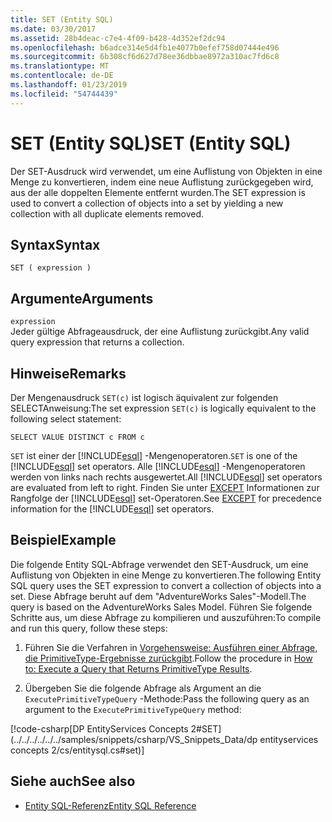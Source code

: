 ```yaml
---
title: SET (Entity SQL)
ms.date: 03/30/2017
ms.assetid: 28b4deac-c7e4-4f09-b428-4d352ef2dc94
ms.openlocfilehash: b6adce314e5d4fb1e4077b0efef758d07444e496
ms.sourcegitcommit: 6b308cf6d627d78ee36dbbae8972a310ac7fd6c8
ms.translationtype: MT
ms.contentlocale: de-DE
ms.lasthandoff: 01/23/2019
ms.locfileid: "54744439"
---
```

# <a name="set-entity-sql"></a><span data-ttu-id="36147-102">SET (Entity SQL)</span><span class="sxs-lookup"><span data-stu-id="36147-102">SET (Entity SQL)</span></span>
<span data-ttu-id="36147-103">Der SET-Ausdruck wird verwendet, um eine Auflistung von Objekten in eine Menge zu konvertieren, indem eine neue Auflistung zurückgegeben wird, aus der alle doppelten Elemente entfernt wurden.</span><span class="sxs-lookup"><span data-stu-id="36147-103">The SET expression is used to convert a collection of objects into a set by yielding a new collection with all duplicate elements removed.</span></span>  
  
## <a name="syntax"></a><span data-ttu-id="36147-104">Syntax</span><span class="sxs-lookup"><span data-stu-id="36147-104">Syntax</span></span>  
  
```  
SET ( expression )  
```  
  
## <a name="arguments"></a><span data-ttu-id="36147-105">Argumente</span><span class="sxs-lookup"><span data-stu-id="36147-105">Arguments</span></span>  
 `expression`  
 <span data-ttu-id="36147-106">Jeder gültige Abfrageausdruck, der eine Auflistung zurückgibt.</span><span class="sxs-lookup"><span data-stu-id="36147-106">Any valid query expression that returns a collection.</span></span>  
  
## <a name="remarks"></a><span data-ttu-id="36147-107">Hinweise</span><span class="sxs-lookup"><span data-stu-id="36147-107">Remarks</span></span>  
 <span data-ttu-id="36147-108">Der Mengenausdruck `SET(c)` ist logisch äquivalent zur folgenden SELECTAnweisung:</span><span class="sxs-lookup"><span data-stu-id="36147-108">The set expression `SET(c)` is logically equivalent to the following select statement:</span></span>  
  
```  
SELECT VALUE DISTINCT c FROM c  
```  
  
 <span data-ttu-id="36147-109">`SET` ist einer der [!INCLUDE[esql](../../../../../../includes/esql-md.md)] -Mengenoperatoren.</span><span class="sxs-lookup"><span data-stu-id="36147-109">`SET` is one of the [!INCLUDE[esql](../../../../../../includes/esql-md.md)] set operators.</span></span> <span data-ttu-id="36147-110">Alle [!INCLUDE[esql](../../../../../../includes/esql-md.md)] -Mengenoperatoren werden von links nach rechts ausgewertet.</span><span class="sxs-lookup"><span data-stu-id="36147-110">All [!INCLUDE[esql](../../../../../../includes/esql-md.md)] set operators are evaluated from left to right.</span></span> <span data-ttu-id="36147-111">Finden Sie unter [EXCEPT](../../../../../../docs/framework/data/adonet/ef/language-reference/except-entity-sql.md) Informationen zur Rangfolge der [!INCLUDE[esql](../../../../../../includes/esql-md.md)] set-Operatoren.</span><span class="sxs-lookup"><span data-stu-id="36147-111">See [EXCEPT](../../../../../../docs/framework/data/adonet/ef/language-reference/except-entity-sql.md) for precedence information for the [!INCLUDE[esql](../../../../../../includes/esql-md.md)] set operators.</span></span>  
  
## <a name="example"></a><span data-ttu-id="36147-112">Beispiel</span><span class="sxs-lookup"><span data-stu-id="36147-112">Example</span></span>  
 <span data-ttu-id="36147-113">Die folgende Entity SQL-Abfrage verwendet den SET-Ausdruck, um eine Auflistung von Objekten in eine Menge zu konvertieren.</span><span class="sxs-lookup"><span data-stu-id="36147-113">The following Entity SQL query uses the SET expression to convert a collection of objects into a set.</span></span> <span data-ttu-id="36147-114">Diese Abfrage beruht auf dem "AdventureWorks Sales"-Modell.</span><span class="sxs-lookup"><span data-stu-id="36147-114">The query is based on the AdventureWorks Sales Model.</span></span> <span data-ttu-id="36147-115">Führen Sie folgende Schritte aus, um diese Abfrage zu kompilieren und auszuführen:</span><span class="sxs-lookup"><span data-stu-id="36147-115">To compile and run this query, follow these steps:</span></span>  
  
1.  <span data-ttu-id="36147-116">Führen Sie die Verfahren in [Vorgehensweise: Ausführen einer Abfrage, die PrimitiveType-Ergebnisse zurückgibt](../../../../../../docs/framework/data/adonet/ef/how-to-execute-a-query-that-returns-primitivetype-results.md).</span><span class="sxs-lookup"><span data-stu-id="36147-116">Follow the procedure in [How to: Execute a Query that Returns PrimitiveType Results](../../../../../../docs/framework/data/adonet/ef/how-to-execute-a-query-that-returns-primitivetype-results.md).</span></span>  
  
2.  <span data-ttu-id="36147-117">Übergeben Sie die folgende Abfrage als Argument an die `ExecutePrimitiveTypeQuery` -Methode:</span><span class="sxs-lookup"><span data-stu-id="36147-117">Pass the following query as an argument to the `ExecutePrimitiveTypeQuery` method:</span></span>  
  
 [!code-csharp[DP EntityServices Concepts 2#SET](../../../../../../samples/snippets/csharp/VS_Snippets_Data/dp entityservices concepts 2/cs/entitysql.cs#set)]  
  
## <a name="see-also"></a><span data-ttu-id="36147-118">Siehe auch</span><span class="sxs-lookup"><span data-stu-id="36147-118">See also</span></span>
- [<span data-ttu-id="36147-119">Entity SQL-Referenz</span><span class="sxs-lookup"><span data-stu-id="36147-119">Entity SQL Reference</span></span>](../../../../../../docs/framework/data/adonet/ef/language-reference/entity-sql-reference.md)
